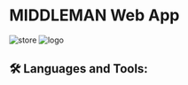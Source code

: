 # MIDDLEMAN Web App

![store](https://user-images.githubusercontent.com/74031078/185728115-e70f678d-81f6-49db-a091-91069ec2ebf7.png)
![logo](https://user-images.githubusercontent.com/74031078/185727860-a8649639-52f9-4ab6-bd9f-3776993d481f.png)

## 🛠 Languages and Tools:
